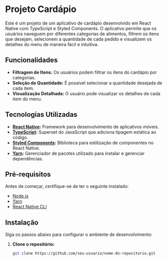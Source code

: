 # Projeto Cardápio

Este é um projeto de um aplicativo de cardápio desenvolvido em React Native com TypeScript e Styled Components. O aplicativo permite que os usuários naveguem por diferentes categorias de alimentos, filtrem os itens que desejam, selecionem a quantidade de cada pedido e visualizem os detalhes do menu de maneira fácil e intuitiva.

## Funcionalidades

- **Filtragem de Itens:** Os usuários podem filtrar os itens do cardápio por categorias.
- **Seleção de Quantidade:** É possível selecionar a quantidade desejada de cada item.
- **Visualização Detalhada:** O usuário pode visualizar os detalhes de cada item do menu.

## Tecnologias Utilizadas

- **[React Native](https://reactnative.dev/):** Framework para desenvolvimento de aplicativos móveis.
- **[TypeScript](https://www.typescriptlang.org/):** Superset do JavaScript que adiciona tipagem estática ao código.
- **[Styled Components](https://styled-components.com/):** Biblioteca para estilização de componentes no React Native.
- **[Yarn](https://yarnpkg.com/):** Gerenciador de pacotes utilizado para instalar e gerenciar dependências.

## Pré-requisitos

Antes de começar, certifique-se de ter o seguinte instalado:

- [Node.js](https://nodejs.org/)
- [Yarn](https://yarnpkg.com/)
- [React Native CLI](https://reactnative.dev/docs/environment-setup)

## Instalação

Siga os passos abaixo para configurar o ambiente de desenvolvimento:

1. **Clone o repositório:**

   ```bash
   git clone https://github.com/seu-usuario/nome-do-repositorio.git
